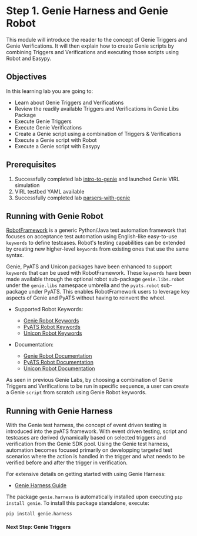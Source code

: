 # Step 1. Genie Harness and Genie Robot


This module will introduce the reader to the concept of Genie Triggers and Genie Verifications. It will then explain how to create Genie scripts by combining Triggers and Verifications and executing those scripts using Robot and Easypy.


## Objectives

In this learning lab you are going to:

* Learn about Genie Triggers and Verifications
* Review the readily available Triggers and Verifications in Genie Libs Package
* Execute Genie Triggers
* Execute Genie Verifications
* Create a Genie script using a combination of Triggers & Verifications
* Execute a Genie script with Robot
* Execute a Genie script with Easypy


## Prerequisites

1. Successfully completed lab [intro-to-genie](https://github.com/CiscoDevNet/pyats-labs/tree/master/labs/intro-to-genie) and launched Genie VIRL simulation
2. VIRL testbed YAML available
3. Successfully completed lab [parsers-with-genie](https://github.com/CiscoDevNet/pyats-labs/tree/master/labs/parsers-with-genie)


## Running with Genie Robot

[RobotFramework](http://robotframework.org/) is a generic Python/Java test automation framework that focuses on acceptance test automation using English-like easy-to-use `keywords` to define testcases. Robot's testing capabilities can be extended by creating new higher-level `keywords` from existing ones that use the same syntax.

Genie, PyATS and Unicon packages have been enhanced to support `keywords` that can be used with RobotFramework. These `keywords` have been made available through the optional robot sub-package `genie.libs.robot` under the `genie.libs` namespace umbrella and the `pyats.robot` sub-package under PyATS. This enables RobotFramework users to leverage key aspects of Genie and PyATS without having to reinvent the wheel.

* Supported Robot Keywords:
	- [Genie Robot Keywords](https://pubhub.devnetcloud.com/media/pyats-packages/docs/genie/robot.html)
	- [PyATS Robot Keywords](https://pubhub.devnetcloud.com/media/pyats/docs/robot.html)
	- [Unicon Robot Keywords](https://pubhub.devnetcloud.com/media/pyats-packages/docs/unicon/robot.html)

* Documentation:
	- [Genie Robot Documentation](https://pubhub.devnetcloud.com/media/pyats-packages/docs/genie/robot/index.html)
	- [PyATS Robot Documentation](https://pubhub.devnetcloud.com/media/pyats/docs/robot/index.html)
	- [Unicon Robot Documentation](https://pubhub.devnetcloud.com/media/pyats-packages/docs/unicon/robot/index.html)

As seen in previous Genie Labs, by choosing a combination of Genie Triggers and Verifications to be run in specific sequence, a user can create a Genie `script` from scratch using Genie Robot keywords.


## Running with Genie Harness

With the Genie test harness, the concept of event driven testing is introduced into the pyATS framework. With event driven testing, script and testcases are derived dynamically based on selected triggers and verification from the Genie SDK pool. Using the Genie test harness, automation becomes focused primarily on developping targeted test scenarios where the action is handled in the trigger and what needs to be verified before and after the trigger in verification.

For extensive details on getting started with using Genie Harness:
- [Genie Harness Guide](https://pubhub.devnetcloud.com/media/pyats-packages/docs/genie/harness/index.html)

The package `genie.harness` is automatically installed upon executing `pip install genie`. To install this package standalone, execute:

```
pip install genie.harness
```


#### Next Step: Genie Triggers
